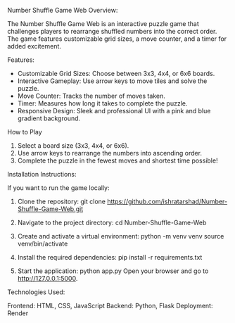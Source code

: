 Number Shuffle Game Web
Overview:

The Number Shuffle Game Web is an interactive puzzle game that challenges players to rearrange shuffled numbers into the correct order. The game features customizable grid sizes, a move counter, and a timer for added excitement.

Features:

- Customizable Grid Sizes: Choose between 3x3, 4x4, or 6x6 boards.
- Interactive Gameplay: Use arrow keys to move tiles and solve the puzzle.
- Move Counter: Tracks the number of moves taken.
- Timer: Measures how long it takes to complete the puzzle.
- Responsive Design: Sleek and professional UI with a pink and blue gradient background.

How to Play
1. Select a board size (3x3, 4x4, or 6x6).
2. Use arrow keys to rearrange the numbers into ascending order.
3. Complete the puzzle in the fewest moves and shortest time possible!

Installation Instructions:

If you want to run the game locally:
1. Clone the repository:
   git clone https://github.com/ishratarshad/Number-Shuffle-Game-Web.git

3. Navigate to the project directory:
   cd Number-Shuffle-Game-Web
4. Create and activate a virtual environment:
   python -m venv venv
   source venv/bin/activate  
5. Install the required dependencies:
   pip install -r requirements.txt
6. Start the application:
   python app.py
Open your browser and go to http://127.0.0.1:5000.

Technologies Used:

Frontend: HTML, CSS, JavaScript
Backend: Python, Flask
Deployment: Render
